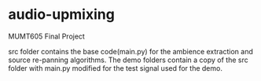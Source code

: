# audio-upmixing
MUMT605 Final Project 

src folder contains the base code(main.py) for the ambience extraction and source re-panning algorithms.
The demo folders contain a copy of the src folder with main.py modified for the test signal used for the demo. 
